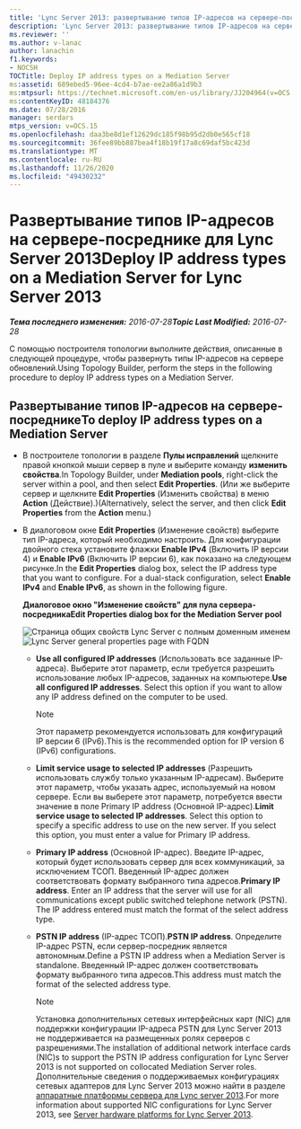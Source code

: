 ```yaml
---
title: 'Lync Server 2013: развертывание типов IP-адресов на сервере-посреднике'
description: 'Lync Server 2013: развертывание типов IP-адресов на сервере-посреднике.'
ms.reviewer: ''
ms.author: v-lanac
author: lanachin
f1.keywords:
- NOCSH
TOCTitle: Deploy IP address types on a Mediation Server
ms:assetid: 689ebed5-96ee-4cd4-b7ae-ee2a86a1d9b3
ms:mtpsurl: https://technet.microsoft.com/en-us/library/JJ204964(v=OCS.15)
ms:contentKeyID: 48184376
ms.date: 07/28/2016
manager: serdars
mtps_version: v=OCS.15
ms.openlocfilehash: daa3be8d1ef12629dc185f98b95d2db0e565cf18
ms.sourcegitcommit: 36fee89bb887bea4f18b19f17a8c69daf5bc423d
ms.translationtype: MT
ms.contentlocale: ru-RU
ms.lasthandoff: 11/26/2020
ms.locfileid: "49430232"
---
```

# <a name="deploy-ip-address-types-on-a-mediation-server-for-lync-server-2013"></a><span data-ttu-id="e155e-103">Развертывание типов IP-адресов на сервере-посреднике для Lync Server 2013</span><span class="sxs-lookup"><span data-stu-id="e155e-103">Deploy IP address types on a Mediation Server for Lync Server 2013</span></span>

<div data-xmlns="http://www.w3.org/1999/xhtml">

<div class="topic" data-xmlns="http://www.w3.org/1999/xhtml" data-msxsl="urn:schemas-microsoft-com:xslt" data-cs="https://msdn.microsoft.com/">

<div data-asp="https://msdn2.microsoft.com/asp">



</div>

<div id="mainSection">

<div id="mainBody"><span data-ttu-id="e155e-104">

<span> </span></span><span class="sxs-lookup"><span data-stu-id="e155e-104">

<span> </span></span></span>

<span data-ttu-id="e155e-105">_**Тема последнего изменения:** 2016-07-28_</span><span class="sxs-lookup"><span data-stu-id="e155e-105">_**Topic Last Modified:** 2016-07-28_</span></span>

<span data-ttu-id="e155e-106">С помощью построителя топологии выполните действия, описанные в следующей процедуре, чтобы развернуть типы IP-адресов на сервере обновлений.</span><span class="sxs-lookup"><span data-stu-id="e155e-106">Using Topology Builder, perform the steps in the following procedure to deploy IP address types on a Mediation Server.</span></span>

<div>

## <a name="to-deploy-ip-address-types-on-a-mediation-server"></a><span data-ttu-id="e155e-107">Развертывание типов IP-адресов на сервере-посреднике</span><span class="sxs-lookup"><span data-stu-id="e155e-107">To deploy IP address types on a Mediation Server</span></span>

  - <span data-ttu-id="e155e-108">В построителе топологии в разделе **Пулы исправлений** щелкните правой кнопкой мыши сервер в пуле и выберите команду **изменить свойства**.</span><span class="sxs-lookup"><span data-stu-id="e155e-108">In Topology Builder, under **Mediation pools**, right-click the server within a pool, and then select **Edit Properties**.</span></span> <span data-ttu-id="e155e-109">(Или же выберите сервер и щелкните **Edit Properties** (Изменить свойства) в меню **Action** (Действие).)</span><span class="sxs-lookup"><span data-stu-id="e155e-109">(Alternatively, select the server, and then click **Edit Properties** from the **Action** menu.)</span></span>

  - <span data-ttu-id="e155e-p102">В диалоговом окне **Edit Properties** (Изменение свойств) выберите тип IP-адреса, который необходимо настроить. Для конфигурации двойного стека установите флажки **Enable IPv4** (Включить IP версии 4) и **Enable IPv6** (Включить IP версии 6), как показано на следующем рисунке.</span><span class="sxs-lookup"><span data-stu-id="e155e-p102">In the **Edit Properties** dialog box, select the IP address type that you want to configure. For a dual-stack configuration, select **Enable IPv4** and **Enable IPv6**, as shown in the following figure.</span></span>
    
    <span data-ttu-id="e155e-112">**Диалоговое окно "Изменение свойств" для пула сервера-посредника**</span><span class="sxs-lookup"><span data-stu-id="e155e-112">**Edit Properties dialog box for the Mediation Server pool**</span></span>
    
    <span data-ttu-id="e155e-113">![Страница общих свойств Lync Server с полным доменным именем](images/JJ204964.4e650aca-dbff-4a86-b10d-f0162c032539(OCS.15).png "Страница общих свойств Lync Server с полным доменным именем")</span><span class="sxs-lookup"><span data-stu-id="e155e-113">![Lync Server general properties page with FQDN](images/JJ204964.4e650aca-dbff-4a86-b10d-f0162c032539(OCS.15).png "Lync Server general properties page with FQDN")</span></span>
    
      - <span data-ttu-id="e155e-p103">**Use all configured IP addresses** (Использовать все заданные IP-адреса). Выберите этот параметр, если требуется разрешить использование любых IP-адресов, заданных на компьютере.</span><span class="sxs-lookup"><span data-stu-id="e155e-p103">**Use all configured IP addresses**. Select this option if you want to allow any IP address defined on the computer to be used.</span></span>
        
        <div>
        

        > [!NOTE]  
        > <span data-ttu-id="e155e-116">Этот параметр рекомендуется использовать для конфигураций IP версии 6 (IPv6).</span><span class="sxs-lookup"><span data-stu-id="e155e-116">This is the recommended option for IP version 6 (IPv6) configurations.</span></span>

        
        </div>
    
      - <span data-ttu-id="e155e-p104">**Limit service usage to selected IP addresses** (Разрешить использовать службу только указанным IP-адресам). Выберите этот параметр, чтобы указать адрес, используемый на новом сервере. Если вы выберете этот параметр, потребуется ввести значение в поле Primary IP address (Основной IP-адрес).</span><span class="sxs-lookup"><span data-stu-id="e155e-p104">**Limit service usage to selected IP addresses**. Select this option to specify a specific address to use on the new server. If you select this option, you must enter a value for Primary IP address.</span></span>
    
      - <span data-ttu-id="e155e-p105">**Primary IP address** (Основной IP-адрес). Введите IP-адрес, который будет использовать сервер для всех коммуникаций, за исключением ТСОП. Введенный IP-адрес должен соответствовать формату выбранного типа адресов.</span><span class="sxs-lookup"><span data-stu-id="e155e-p105">**Primary IP address**. Enter an IP address that the server will use for all communications except public switched telephone network (PSTN). The IP address entered must match the format of the select address type.</span></span>
    
      - <span data-ttu-id="e155e-123">**PSTN IP address** (IP-адрес ТСОП).</span><span class="sxs-lookup"><span data-stu-id="e155e-123">**PSTN IP address**.</span></span> <span data-ttu-id="e155e-124">Определите IP-адрес PSTN, если сервер-посредник является автономным.</span><span class="sxs-lookup"><span data-stu-id="e155e-124">Define a PSTN IP address when a Mediation Server is standalone.</span></span> <span data-ttu-id="e155e-125">Введенный IP-адрес должен соответствовать формату выбранного типа адресов.</span><span class="sxs-lookup"><span data-stu-id="e155e-125">This address must match the format of the selected address type.</span></span>
        
        <div>
        

        > [!NOTE]  
        > <span data-ttu-id="e155e-126">Установка дополнительных сетевых интерфейсных карт (NIC) для поддержки конфигурации IP-адреса PSTN для Lync Server 2013 не поддерживается на размещенных ролях серверов с разрешениями.</span><span class="sxs-lookup"><span data-stu-id="e155e-126">The installation of additional network interface cards (NIC)s to support the PSTN IP address configuration for Lync Server 2013 is not supported on collocated Mediation Server roles.</span></span> <span data-ttu-id="e155e-127">Дополнительные сведения о поддерживаемых конфигурациях сетевых адаптеров для Lync Server 2013 можно найти в разделе <A href="lync-server-2013-server-hardware-platforms.md">аппаратные платформы сервера для Lync server 2013</A>.</span><span class="sxs-lookup"><span data-stu-id="e155e-127">For more information about supported NIC configurations for Lync Server 2013, see <A href="lync-server-2013-server-hardware-platforms.md">Server hardware platforms for Lync Server 2013</A>.</span></span>

        
        <span data-ttu-id="e155e-128"></div>

</div>

</div>

<span> </span>

</div>

</div>

</span><span class="sxs-lookup"><span data-stu-id="e155e-128"></div>

</div>

</div>

<span> </span>

</div>

</div>

</span></span></div>

